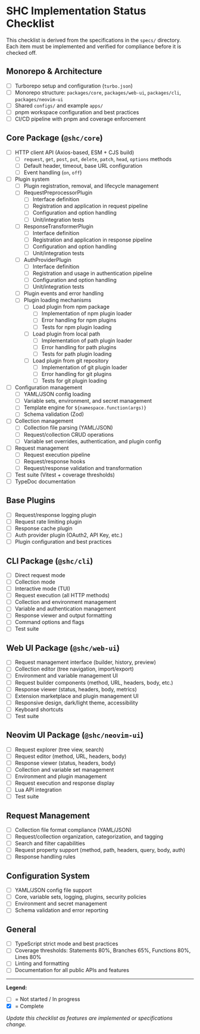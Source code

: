 # SHC Implementation Status Checklist

This checklist is derived from the specifications in the `specs/` directory. Each item must be implemented and verified for compliance before it is checked off.

## Monorepo & Architecture
- [ ] Turborepo setup and configuration (`turbo.json`)
- [ ] Monorepo structure: `packages/core`, `packages/web-ui`, `packages/cli`, `packages/neovim-ui`
- [ ] Shared `configs/` and example `apps/`
- [ ] pnpm workspace configuration and best practices
- [ ] CI/CD pipeline with pnpm and coverage enforcement

## Core Package (`@shc/core`)
- [ ] HTTP client API (Axios-based, ESM + CJS build)
  - [ ] `request`, `get`, `post`, `put`, `delete`, `patch`, `head`, `options` methods
  - [ ] Default header, timeout, base URL configuration
  - [ ] Event handling (`on`, `off`)
- [ ] Plugin system
  - [ ] Plugin registration, removal, and lifecycle management
  - [ ] RequestPreprocessorPlugin
    - [ ] Interface definition
    - [ ] Registration and application in request pipeline
    - [ ] Configuration and option handling
    - [ ] Unit/integration tests
  - [ ] ResponseTransformerPlugin
    - [ ] Interface definition
    - [ ] Registration and application in response pipeline
    - [ ] Configuration and option handling
    - [ ] Unit/integration tests
  - [ ] AuthProviderPlugin
    - [ ] Interface definition
    - [ ] Registration and usage in authentication pipeline
    - [ ] Configuration and option handling
    - [ ] Unit/integration tests
  - [ ] Plugin events and error handling
  - [ ] Plugin loading mechanisms
    - [ ] Load plugin from npm package
      - [ ] Implementation of npm plugin loader
      - [ ] Error handling for npm plugins
      - [ ] Tests for npm plugin loading
    - [ ] Load plugin from local path
      - [ ] Implementation of path plugin loader
      - [ ] Error handling for path plugins
      - [ ] Tests for path plugin loading
    - [ ] Load plugin from git repository
      - [ ] Implementation of git plugin loader
      - [ ] Error handling for git plugins
      - [ ] Tests for git plugin loading
- [ ] Configuration management
  - [ ] YAML/JSON config loading
  - [ ] Variable sets, environment, and secret management
  - [ ] Template engine for `${namespace.function(args)}`
  - [ ] Schema validation (Zod)
- [ ] Collection management
  - [ ] Collection file parsing (YAML/JSON)
  - [ ] Request/collection CRUD operations
  - [ ] Variable set overrides, authentication, and plugin config
- [ ] Request management
  - [ ] Request execution pipeline
  - [ ] Request/response hooks
  - [ ] Request/response validation and transformation
- [ ] Test suite (Vitest + coverage thresholds)
- [ ] TypeDoc documentation

## Base Plugins
- [ ] Request/response logging plugin
- [ ] Request rate limiting plugin
- [ ] Response cache plugin
- [ ] Auth provider plugin (OAuth2, API Key, etc.)
- [ ] Plugin configuration and best practices

## CLI Package (`@shc/cli`)
- [ ] Direct request mode
- [ ] Collection mode
- [ ] Interactive mode (TUI)
- [ ] Request execution (all HTTP methods)
- [ ] Collection and environment management
- [ ] Variable and authentication management
- [ ] Response viewer and output formatting
- [ ] Command options and flags
- [ ] Test suite

## Web UI Package (`@shc/web-ui`)
- [ ] Request management interface (builder, history, preview)
- [ ] Collection editor (tree navigation, import/export)
- [ ] Environment and variable management UI
- [ ] Request builder components (method, URL, headers, body, etc.)
- [ ] Response viewer (status, headers, body, metrics)
- [ ] Extension marketplace and plugin management UI
- [ ] Responsive design, dark/light theme, accessibility
- [ ] Keyboard shortcuts
- [ ] Test suite

## Neovim UI Package (`@shc/neovim-ui`)
- [ ] Request explorer (tree view, search)
- [ ] Request editor (method, URL, headers, body)
- [ ] Response viewer (status, headers, body)
- [ ] Collection and variable set management
- [ ] Environment and plugin management
- [ ] Request execution and response display
- [ ] Lua API integration
- [ ] Test suite

## Request Management
- [ ] Collection file format compliance (YAML/JSON)
- [ ] Request/collection organization, categorization, and tagging
- [ ] Search and filter capabilities
- [ ] Request property support (method, path, headers, query, body, auth)
- [ ] Response handling rules

## Configuration System
- [ ] YAML/JSON config file support
- [ ] Core, variable sets, logging, plugins, security policies
- [ ] Environment and secret management
- [ ] Schema validation and error reporting

## General
- [ ] TypeScript strict mode and best practices
- [ ] Coverage thresholds: Statements 80%, Branches 65%, Functions 80%, Lines 80%
- [ ] Linting and formatting
- [ ] Documentation for all public APIs and features

---

**Legend:**
- [ ] = Not started / In progress
- [x] = Complete

*Update this checklist as features are implemented or specifications change.*